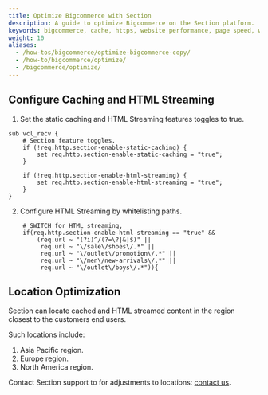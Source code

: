 ```yaml
---
title: Optimize Bigcommerce with Section
description: A guide to optimize Bigcommerce on the Section platform.
keywords: bigcommerce, cache, https, website performance, page speed, webpage speed, website security, content delivery network, CDN
weight: 10
aliases:
  - /how-tos/bigcommerce/optimize-bigcommerce-copy/
  - /how-to/bigcommerce/optimize/
  - /bigcommerce/optimize/
---
```


## Configure Caching and HTML Streaming


1.  Set the static caching and HTML Streaming features toggles to true.
```
sub vcl_recv {
    # Section feature toggles.
    if (!req.http.section-enable-static-caching) {
        set req.http.section-enable-static-caching = "true";
    }

    if (!req.http.section-enable-html-streaming) {
        set req.http.section-enable-html-streaming = "true";
    }
}
```

2.  Configure HTML Streaming by whitelisting paths.  
```
    # SWITCH for HTML streaming,
    if(req.http.section-enable-html-streaming == "true" && 
        (req.url ~ "(?i)^/(?=\?|&|$)" ||
         req.url ~ "\/sale\/shoes\/.*" ||
         req.url ~ "\/outlet\/promotion\/.*" || 
         req.url ~ "\/men\/new-arrivals\/.*" ||
         req.url ~ "\/outlet\/boys\/.*")){

```

## Location Optimization

Section can locate cached and HTML streamed content in the region closest to the customers end users. 

Such locations include:

1. Asia Pacific region.
2. Europe region.
3. North America region.

Contact Section support to for adjustments to locations: [contact us](/contact-us/).